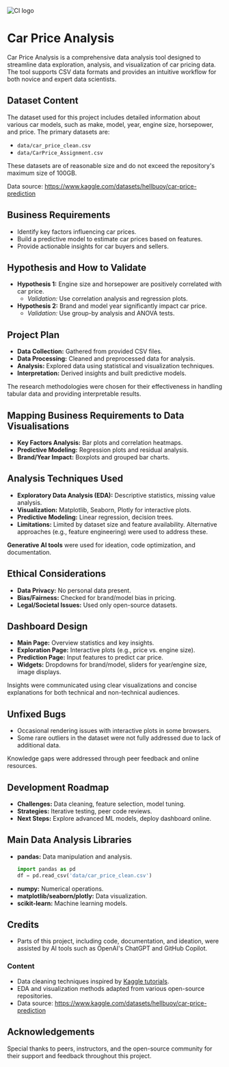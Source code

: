 ![CI logo](https://codeinstitute.s3.amazonaws.com/fullstack/ci_logo_small.png)

# Car Price Analysis

Car Price Analysis is a comprehensive data analysis tool designed to streamline data exploration, analysis, and visualization of car pricing data. The tool supports CSV data formats and provides an intuitive workflow for both novice and expert data scientists.

## Dataset Content

The dataset used for this project includes detailed information about various car models, such as make, model, year, engine size, horsepower, and price. The primary datasets are:
- `data/car_price_clean.csv`
- `data/CarPrice_Assignment.csv`

These datasets are of reasonable size and do not exceed the repository's maximum size of 100GB.

Data source: https://www.kaggle.com/datasets/hellbuoy/car-price-prediction 

## Business Requirements

- Identify key factors influencing car prices.
- Build a predictive model to estimate car prices based on features.
- Provide actionable insights for car buyers and sellers.

## Hypothesis and How to Validate

- **Hypothesis 1:** Engine size and horsepower are positively correlated with car price.
	- *Validation:* Use correlation analysis and regression plots.
- **Hypothesis 2:** Brand and model year significantly impact car price.
	- *Validation:* Use group-by analysis and ANOVA tests.

## Project Plan

- **Data Collection:** Gathered from provided CSV files.
- **Data Processing:** Cleaned and preprocessed data for analysis.
- **Analysis:** Explored data using statistical and visualization techniques.
- **Interpretation:** Derived insights and built predictive models.

The research methodologies were chosen for their effectiveness in handling tabular data and providing interpretable results.

## Mapping Business Requirements to Data Visualisations

- **Key Factors Analysis:** Bar plots and correlation heatmaps.
- **Predictive Modeling:** Regression plots and residual analysis.
- **Brand/Year Impact:** Boxplots and grouped bar charts.

## Analysis Techniques Used

- **Exploratory Data Analysis (EDA):** Descriptive statistics, missing value analysis.
- **Visualization:** Matplotlib, Seaborn, Plotly for interactive plots.
- **Predictive Modeling:** Linear regression, decision trees.
- **Limitations:** Limited by dataset size and feature availability. Alternative approaches (e.g., feature engineering) were used to address these.

**Generative AI tools** were used for ideation, code optimization, and documentation.

## Ethical Considerations

- **Data Privacy:** No personal data present.
- **Bias/Fairness:** Checked for brand/model bias in pricing.
- **Legal/Societal Issues:** Used only open-source datasets.

## Dashboard Design

- **Main Page:** Overview statistics and key insights.
- **Exploration Page:** Interactive plots (e.g., price vs. engine size).
- **Prediction Page:** Input features to predict car price.
- **Widgets:** Dropdowns for brand/model, sliders for year/engine size, image displays.

Insights were communicated using clear visualizations and concise explanations for both technical and non-technical audiences.

## Unfixed Bugs

- Occasional rendering issues with interactive plots in some browsers.
- Some rare outliers in the dataset were not fully addressed due to lack of additional data.

Knowledge gaps were addressed through peer feedback and online resources.

## Development Roadmap

- **Challenges:** Data cleaning, feature selection, model tuning.
- **Strategies:** Iterative testing, peer code reviews.
- **Next Steps:** Explore advanced ML models, deploy dashboard online.

## Main Data Analysis Libraries

- **pandas:** Data manipulation and analysis.
	```python
	import pandas as pd
	df = pd.read_csv('data/car_price_clean.csv')
	```
- **numpy:** Numerical operations.
- **matplotlib/seaborn/plotly:** Data visualization.
- **scikit-learn:** Machine learning models.

## Credits

- Parts of this project, including code, documentation, and ideation, were assisted by AI tools such as OpenAI's ChatGPT and GitHub Copilot.

### Content

- Data cleaning techniques inspired by [Kaggle tutorials](https://www.kaggle.com/).
- EDA and visualization methods adapted from various open-source repositories.
- Data source: https://www.kaggle.com/datasets/hellbuoy/car-price-prediction 

## Acknowledgements

Special thanks to peers, instructors, and the open-source community for their support and feedback throughout this project.


